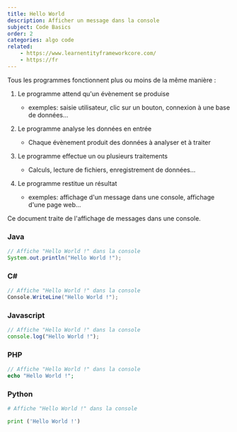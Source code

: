 ```yaml
---
title: Hello World
description: Afficher un message dans la console
subject: Code Basics
order: 2
categories: algo code
related: 
    - https://www.learnentityframeworkcore.com/
    - https://fr
---
```


Tous les programmes fonctionnent plus ou moins de la même manière : 

1. Le programme attend qu'un évènement se produise 
    - exemples: saisie utilisateur, clic sur un bouton, connexion à une base de données...

2. Le programme analyse les données en entrée 
    - Chaque évènement produit des données à analyser et à traiter

3. Le programme effectue un ou plusieurs traitements
    - Calculs, lecture de fichiers, enregistrement de données...

4. Le programme restitue un résultat 
    - exemples: affichage d'un message dans une console, affichage d'une page web...



Ce document traite de l'affichage de messages dans une console.

### Java 
```java
// Affiche "Hello World !" dans la console
System.out.println("Hello World !");
```

### C#
```csharp
// Affiche "Hello World !" dans la console
Console.WriteLine("Hello World !");
```

### Javascript
```javascript
// Affiche "Hello World !" dans la console
console.log("Hello World !");
```

### PHP
```php
// Affiche "Hello World !" dans la console
echo "Hello World !";
```

### Python
```python
# Affiche "Hello World !" dans la console 

print ('Hello World !')
```

